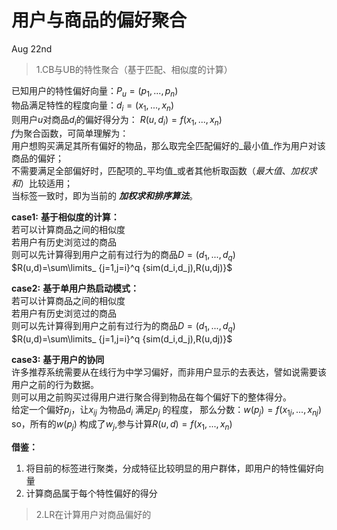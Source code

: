 # 用户与商品的偏好聚合

Aug 22nd

> 1.CB与UB的特性聚合（基于匹配、相似度的计算）

已知用户的特性偏好向量：$P_u=(p_1,...,p_n)$<br>
物品满足特性的程度向量：$d_i=(x_1,...,x_n)$<br>
则用户$u$对商品$d_i$的偏好得分为： $R(u,d_i)=f(x_1,...,x_n)$<br>
$f$为聚合函数，可简单理解为：<br>
用户想购买满足其所有偏好的物品，那么取完全匹配偏好的_最小值_作为用户对该商品的偏好；<br>
不需要满足全部偏好时，匹配项的_平均值_或者其他析取函数（_最大值_、_加权求和_）比较适用；<br>
当标签一致时，即为当前的 **_加权求和排序算法_**。<br>

**case1:** **基于相似度的计算：**<br>
若可以计算商品之间的相似度<br>
若用户有历史浏览过的商品<br>
则可以先计算得到用户之前有过行为的商品$D=(d_1,...,d_q)$<br>
$R(u,d)=\sum\limits_ {j=1,j=i}^q {sim(d_i,d_j),R(u,dj)}$<br>

**case2:** **基于单用户热启动模式：**<br>
若可以计算商品之间的相似度<br>
若用户有历史浏览过的商品<br>
则可以先计算得到用户之前有过行为的商品$D=(d_1,...,d_q)$<br>
$R(u,d)=\sum\limits_ {j=1,j=i}^q {sim(d_i,d_j),R(u,dj)}$<br>

**case3:** **基于用户的协同**<br>
许多推荐系统需要从在线行为中学习偏好，而非用户显示的去表达，譬如说需要该用户之前的行为数据。<br>
则可以用之前购买过得用户进行聚合得到物品在每个偏好下的整体得分。<br>
给定一个偏好$p_j$，让$x_{ij}$ 为物品$d_i$ 满足$p_j$ 的程度， 那么分数：$w(p_j)=f(x_{1j},...,x_{nj})$<br>
so，所有的$w(p_j)$ 构成了$w_j$,参与计算$R(u,d)=f(x_1,...,x_n)$

**借鉴：**<br>

1. 将目前的标签进行聚类，分成特征比较明显的用户群体，即用户的特性偏好向量
2. 计算商品属于每个特性偏好的得分

> 2.LR在计算用户对商品偏好的
